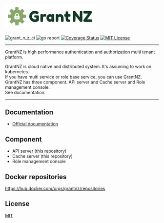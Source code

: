 ## <img src="logo/grantnz.png" width="300">
![grant_n_z_ci](https://github.com/tomoyane/grant-n-z/workflows/grant_n_z_ci/badge.svg?branch=master&event=push)
![go report](https://goreportcard.com/badge/github.com/tomoyane/grant-n-z)
[![Coverage Status](https://coveralls.io/repos/github/tomoyane/grant-n-z/badge.svg?branch=master)](https://coveralls.io/github/tomoyane/grant-n-z?branch=master)
[![MIT License](http://img.shields.io/badge/license-MIT-blue.svg?style=flat)](https://github.com/tomoyane/grant-n-z/blob/master/LICENSE.txt)

----

GrantNZ is high performance authentication and authorization multi tenant platform.

GrantNZ is cloud native and distributed system. It's assuming to work on kubernetes.  
If you have multi service or role base service, you can use GrantNZ.  
GrantNZ has three component. API server and Cache server and Role management console.  
See documentation.

----

## Documentation
* [Official documentation]()

## Component
* API server (this repository)
* Cache server (this repository)
* Role management console

## Docker repositories
https://hub.docker.com/orgs/grantnz/repositories

## License
[MIT](https://github.com/tomoyane/grant-n-z/blob/master/LICENSE)

